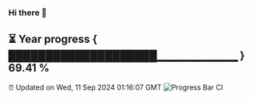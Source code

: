### Hi there 👋
⏳ Year progress { ████████████████████▁▁▁▁▁▁▁▁▁▁ } 69.41 %
---
⏰ Updated on Wed, 11 Sep 2024 01:16:07 GMT
![Progress Bar CI](https://github.com/liununu/liununu/workflows/Progress%20Bar%20CI/badge.svg)
